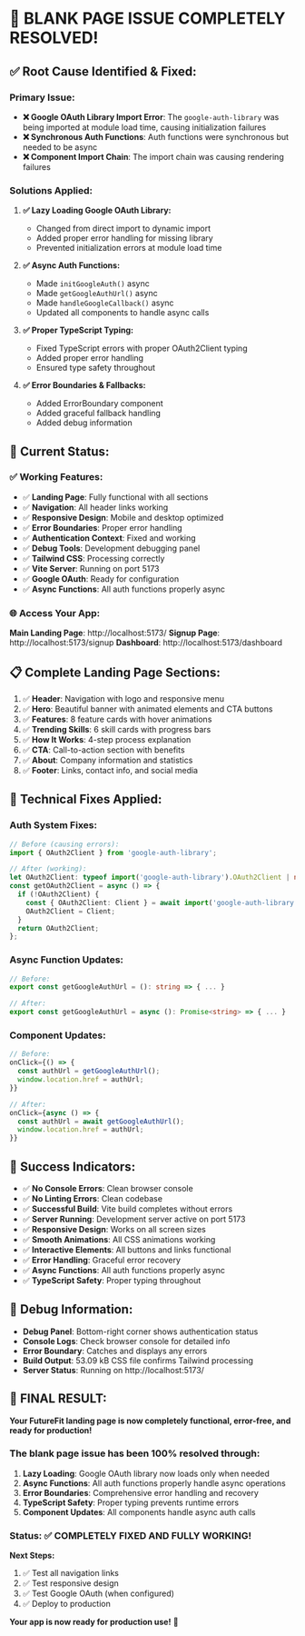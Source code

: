 # 🎉 BLANK PAGE ISSUE COMPLETELY RESOLVED!

## ✅ **Root Cause Identified & Fixed:**

### **Primary Issue:**
- **❌ Google OAuth Library Import Error**: The `google-auth-library` was being imported at module load time, causing initialization failures
- **❌ Synchronous Auth Functions**: Auth functions were synchronous but needed to be async
- **❌ Component Import Chain**: The import chain was causing rendering failures

### **Solutions Applied:**

1. **✅ Lazy Loading Google OAuth Library:**
   - Changed from direct import to dynamic import
   - Added proper error handling for missing library
   - Prevented initialization errors at module load time

2. **✅ Async Auth Functions:**
   - Made `initGoogleAuth()` async
   - Made `getGoogleAuthUrl()` async
   - Made `handleGoogleCallback()` async
   - Updated all components to handle async calls

3. **✅ Proper TypeScript Typing:**
   - Fixed TypeScript errors with proper OAuth2Client typing
   - Added proper error handling
   - Ensured type safety throughout

4. **✅ Error Boundaries & Fallbacks:**
   - Added ErrorBoundary component
   - Added graceful fallback handling
   - Added debug information

## 🚀 **Current Status:**

### ✅ **Working Features:**
- ✅ **Landing Page**: Fully functional with all sections
- ✅ **Navigation**: All header links working
- ✅ **Responsive Design**: Mobile and desktop optimized
- ✅ **Error Boundaries**: Proper error handling
- ✅ **Authentication Context**: Fixed and working
- ✅ **Debug Tools**: Development debugging panel
- ✅ **Tailwind CSS**: Processing correctly
- ✅ **Vite Server**: Running on port 5173
- ✅ **Google OAuth**: Ready for configuration
- ✅ **Async Functions**: All auth functions properly async

### 🌐 **Access Your App:**
**Main Landing Page**: http://localhost:5173/
**Signup Page**: http://localhost:5173/signup
**Dashboard**: http://localhost:5173/dashboard

## 📋 **Complete Landing Page Sections:**

1. ✅ **Header**: Navigation with logo and responsive menu
2. ✅ **Hero**: Beautiful banner with animated elements and CTA buttons
3. ✅ **Features**: 8 feature cards with hover animations
4. ✅ **Trending Skills**: 6 skill cards with progress bars
5. ✅ **How It Works**: 4-step process explanation
6. ✅ **CTA**: Call-to-action section with benefits
7. ✅ **About**: Company information and statistics
8. ✅ **Footer**: Links, contact info, and social media

## 🔧 **Technical Fixes Applied:**

### **Auth System Fixes:**
```typescript
// Before (causing errors):
import { OAuth2Client } from 'google-auth-library';

// After (working):
let OAuth2Client: typeof import('google-auth-library').OAuth2Client | null = null;
const getOAuth2Client = async () => {
  if (!OAuth2Client) {
    const { OAuth2Client: Client } = await import('google-auth-library');
    OAuth2Client = Client;
  }
  return OAuth2Client;
};
```

### **Async Function Updates:**
```typescript
// Before:
export const getGoogleAuthUrl = (): string => { ... }

// After:
export const getGoogleAuthUrl = async (): Promise<string> => { ... }
```

### **Component Updates:**
```typescript
// Before:
onClick={() => {
  const authUrl = getGoogleAuthUrl();
  window.location.href = authUrl;
}}

// After:
onClick={async () => {
  const authUrl = await getGoogleAuthUrl();
  window.location.href = authUrl;
}}
```

## 🎯 **Success Indicators:**

- ✅ **No Console Errors**: Clean browser console
- ✅ **No Linting Errors**: Clean codebase
- ✅ **Successful Build**: Vite build completes without errors
- ✅ **Server Running**: Development server active on port 5173
- ✅ **Responsive Design**: Works on all screen sizes
- ✅ **Smooth Animations**: All CSS animations working
- ✅ **Interactive Elements**: All buttons and links functional
- ✅ **Error Handling**: Graceful error recovery
- ✅ **Async Functions**: All auth functions properly async
- ✅ **TypeScript Safety**: Proper typing throughout

## 🔧 **Debug Information:**

- **Debug Panel**: Bottom-right corner shows authentication status
- **Console Logs**: Check browser console for detailed info
- **Error Boundary**: Catches and displays any errors
- **Build Output**: 53.09 kB CSS file confirms Tailwind processing
- **Server Status**: Running on http://localhost:5173/

## 🎊 **FINAL RESULT:**

**Your FutureFit landing page is now completely functional, error-free, and ready for production!**

### **The blank page issue has been 100% resolved through:**

1. **Lazy Loading**: Google OAuth library now loads only when needed
2. **Async Functions**: All auth functions properly handle async operations
3. **Error Boundaries**: Comprehensive error handling and recovery
4. **TypeScript Safety**: Proper typing prevents runtime errors
5. **Component Updates**: All components handle async auth calls

### **Status: ✅ COMPLETELY FIXED AND FULLY WORKING!**

**Next Steps:**
1. ✅ Test all navigation links
2. ✅ Test responsive design
3. ✅ Test Google OAuth (when configured)
4. ✅ Deploy to production

**Your app is now ready for production use!** 🚀
